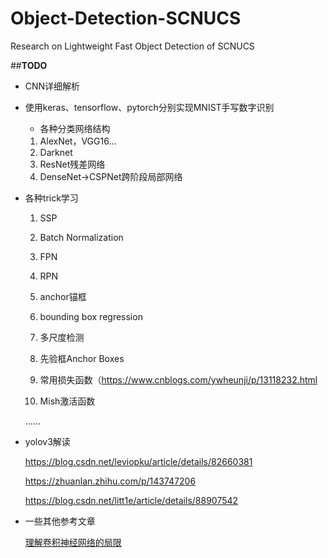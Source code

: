 # Object-Detection-SCNUCS
 Research on Lightweight  Fast Object Detection of SCNUCS

##**TODO**

+ CNN详细解析

+ 使用keras、tensorflow、pytorch分别实现MNIST手写数字识别

  + 各种分类网络结构

  1. AlexNet，VGG16…
  2. Darknet
  3. ResNet残差网络
  4. DenseNet->CSPNet跨阶段局部网络

+ 各种trick学习

  1. SSP

  2. Batch Normalization

  3. FPN

  4. RPN

  5. anchor锚框

  6. bounding box regression

  7. 多尺度检测

  8. 先验框Anchor Boxes

  9. 常用损失函数（https://www.cnblogs.com/ywheunji/p/13118232.html

  10. Mish激活函数

     ……

+ yolov3解读

  https://blog.csdn.net/leviopku/article/details/82660381

  https://zhuanlan.zhihu.com/p/143747206

  https://blog.csdn.net/litt1e/article/details/88907542

+ 一些其他参考文章

  [理解卷积神经网络的局限](https://mp.weixin.qq.com/s?__biz=MzI5MDUyMDIxNA==&mid=2247493838&idx=1&sn=6280b66c21308c8253a6411ad58f7beb&chksm=ec1c0537db6b8c21d2edd2ad171a4f7e8e11460edb7cb46dfa3ac6851cfbda079e92e79dcae4&scene=158#rd)

  

